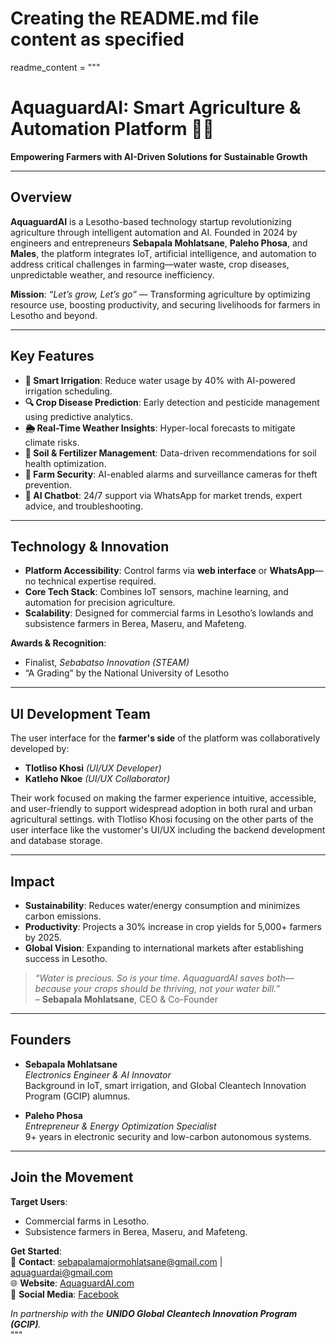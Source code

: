 # Creating the README.md file content as specified
readme_content = """
# AquaguardAI: Smart Agriculture & Automation Platform 🌱💧  

**Empowering Farmers with AI-Driven Solutions for Sustainable Growth**  

---

## **Overview**  
**AquaguardAI** is a Lesotho-based technology startup revolutionizing agriculture through intelligent automation and AI. Founded in 2024 by engineers and entrepreneurs **Sebapala Mohlatsane**, **Paleho Phosa**, and **Males**, the platform integrates IoT, artificial intelligence, and automation to address critical challenges in farming—water waste, crop diseases, unpredictable weather, and resource inefficiency.  

**Mission**: *“Let’s grow, Let’s go”* — Transforming agriculture by optimizing resource use, boosting productivity, and securing livelihoods for farmers in Lesotho and beyond.  

---

## **Key Features**  
- **🌱 Smart Irrigation**: Reduce water usage by 40% with AI-powered irrigation scheduling.  
- **🔍 Crop Disease Prediction**: Early detection and pesticide management using predictive analytics.  
- **🌦️ Real-Time Weather Insights**: Hyper-local forecasts to mitigate climate risks.  
- **🌱 Soil & Fertilizer Management**: Data-driven recommendations for soil health optimization.  
- **🚜 Farm Security**: AI-enabled alarms and surveillance cameras for theft prevention.  
- **💬 AI Chatbot**: 24/7 support via WhatsApp for market trends, expert advice, and troubleshooting.  

---

## **Technology & Innovation**  
- **Platform Accessibility**: Control farms via **web interface** or **WhatsApp**—no technical expertise required.  
- **Core Tech Stack**: Combines IoT sensors, machine learning, and automation for precision agriculture.  
- **Scalability**: Designed for commercial farms in Lesotho’s lowlands and subsistence farmers in Berea, Maseru, and Mafeteng.  

**Awards & Recognition**:  
- Finalist, *Sebabatso Innovation (STEAM)*  
- “A Grading” by the National University of Lesotho  

---

## **UI Development Team**  
The user interface for the **farmer's side** of the platform was collaboratively developed by:  
- **Tlotliso Khosi** *(UI/UX Developer)*  
- **Katleho Nkoe** *(UI/UX Collaborator)*  

Their work focused on making the farmer experience intuitive, accessible, and user-friendly to support widespread adoption in both rural and urban agricultural settings. with Tlotliso Khosi focusing on the other parts of the user interface like the vustomer's UI/UX including the backend development and database storage. 

---

## **Impact**  
- **Sustainability**: Reduces water/energy consumption and minimizes carbon emissions.  
- **Productivity**: Projects a 30% increase in crop yields for 5,000+ farmers by 2025.  
- **Global Vision**: Expanding to international markets after establishing success in Lesotho.  

> *“Water is precious. So is your time. AquaguardAI saves both—because your crops should be thriving, not your water bill.”*  
> – **Sebapala Mohlatsane**, CEO & Co-Founder  

---

## **Founders**  
- **Sebapala Mohlatsane**  
  *Electronics Engineer & AI Innovator*  
  Background in IoT, smart irrigation, and Global Cleantech Innovation Program (GCIP) alumnus.  

- **Paleho Phosa**  
  *Entrepreneur & Energy Optimization Specialist*  
  9+ years in electronic security and low-carbon autonomous systems.  

---

## **Join the Movement**  
**Target Users**:  
- Commercial farms in Lesotho.  
- Subsistence farmers in Berea, Maseru, and Mafeteng.  

**Get Started**:  
📧 **Contact**: [sebapalamajormohlatsane@gmail.com](mailto:sebapalamajormohlatsane@gmail.com) | [aquaguardai@gmail.com](mailto:aquaguardai@gmail.com)  
🌐 **Website**: [AquaguardAI.com](https://AquaguardAI.com)  
📱 **Social Media**: [Facebook](https://web.facebook.com/profile.php?id=61573580532989)  

*In partnership with the **UNIDO Global Cleantech Innovation Program (GCIP)**.*  
"""

